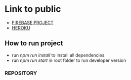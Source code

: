 # Link to  public

- [FIREBASE PROJECT](https://react-93111.firebaseapp.com/)
- [HEROKU](https://autoplastproduct.herokuapp.com)

## How to run project

- run *npm run install* to install all dependencies
- run *npm run start* in root folder to run developer version

### REPOSITORY

